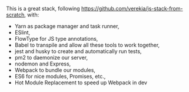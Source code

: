 This is a great stack, following https://github.com/verekia/js-stack-from-scratch, with:
- Yarn as package manager and task runner,
- ESlint,
- FlowType for JS type annotations,
- Babel to transpile and allow all these tools to work together,
- jest and husky to create and automatically run tests,
- pm2 to daemonize our server,
- nodemon and Express,
- Webpack to bundle our modules,
- ES6 for nice modules, Promises, etc.,
- Hot Module Replacement to speed up Webpack in dev
